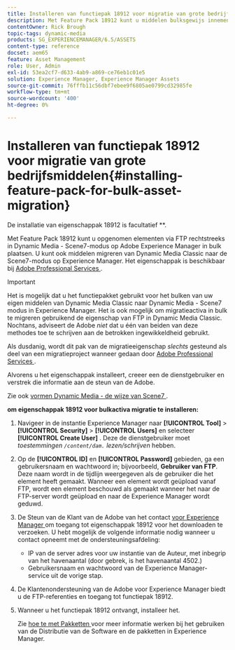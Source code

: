 ```yaml
---
title: Installeren van functiepak 18912 voor migratie van grote bedrijfsmiddelen
description: Met Feature Pack 18912 kunt u middelen bulksgewijs innemen via FTP, of elementen van Dynamic Media Classic migreren naar Dynamic Media op Adobe Experience Manager. Dit optionele functiepakket is beschikbaar via ondersteuning voor Adoben.
contentOwner: Rick Brough
topic-tags: dynamic-media
products: SG_EXPERIENCEMANAGER/6.5/ASSETS
content-type: reference
docset: aem65
feature: Asset Management
role: User, Admin
exl-id: 53ea2cf7-d633-4ab9-a869-ce76eb1c01e5
solution: Experience Manager, Experience Manager Assets
source-git-commit: 76fffb11c56dbf7ebee9f6805ae0799cd32985fe
workflow-type: tm+mt
source-wordcount: '400'
ht-degree: 0%

---
```


# Installeren van functiepak 18912 voor migratie van grote bedrijfsmiddelen{#installing-feature-pack-for-bulk-asset-migration}

De installatie van eigenschappak 18912 is facultatief **.

Met Feature Pack 18912 kunt u opgenomen elementen via FTP rechtstreeks in Dynamic Media - Scene7-modus op Adobe Experience Manager in bulk plaatsen. U kunt ook middelen migreren van Dynamic Media Classic naar de Scene7-modus op Experience Manager. Het eigenschappak is beschikbaar bij [ Adobe Professional Services ](https://business.adobe.com/customers/consulting-services/main.html).

>[!IMPORTANT]
>
>Het is mogelijk dat u het functiepakket gebruikt voor het bulken van uw eigen middelen van Dynamic Media Classic naar Dynamic Media - Scene7 modus in Experience Manager. Het is ook mogelijk om migratieactiva in bulk te migreren gebruikend de eigenschap van FTP in Dynamic Media Classic. Nochtans, adviseert de Adobe *niet* dat u één van beiden van deze methodes toe te schrijven aan de betrokken ingewikkeldheid gebruikt.
>
>Als dusdanig, wordt dit pak van de migratieeigenschap *slechts* gesteund als deel van een migratieproject wanneer gedaan door [ Adobe Professional Services ](https://business.adobe.com/customers/consulting-services/main.html).

Alvorens u het eigenschappak installeert, creeer een de dienstgebruiker en verstrek die informatie aan de steun van de Adobe.

Zie ook [ vormen Dynamic Media - de wijze van Scene7 ](/help/assets/config-dms7.md).

**om eigenschappak 18912 voor bulkactiva migratie te installeren:**

1. Navigeer in de instantie Experience Manager naar **[!UICONTROL Tool]** > **[!UICONTROL Security]** > **[!UICONTROL Users]** en selecteer **[!UICONTROL Create User]** . Deze de dienstgebruiker moet *toestemmingen `/content/dam.` lezen/schrijven* hebben.
1. Op de **[!UICONTROL ID]** en **[!UICONTROL Password]** gebieden, ga een gebruikersnaam en wachtwoord in; bijvoorbeeld, **Gebruiker van FTP**. Deze naam wordt in de tijdlijn weergegeven als de gebruiker die het element heeft gemaakt. Wanneer een element wordt geüpload vanaf FTP, wordt een element beschouwd als gemaakt wanneer het naar de FTP-server wordt geüpload en naar de Experience Manager wordt geduwd.
1. De Steun van de Klant van de Adobe van het contact [ voor Experience Manager ](https://experienceleague.adobe.com/nl?support-solution=General#support) om toegang tot eigenschappak 18912 voor het downloaden te verzoeken. U hebt mogelijk de volgende informatie nodig wanneer u contact opneemt met de ondersteuningsafdeling:

   * IP van de server adres voor uw instantie van de Auteur, met inbegrip van het havenaantal (door gebrek, is het havenaantal 4502.)
   * Gebruikersnaam en wachtwoord van de Experience Manager-service uit de vorige stap.

1. De Klantenondersteuning van de Adobe voor Experience Manager biedt u de FTP-referenties en toegang tot functiepak 18912.
1. Wanneer u het functiepak 18912 ontvangt, installeer het.

   Zie [ hoe te met Pakketten ](/help/sites-administering/package-manager.md) voor meer informatie werken bij het gebruiken van de Distributie van de Software en de pakketten in Experience Manager.
